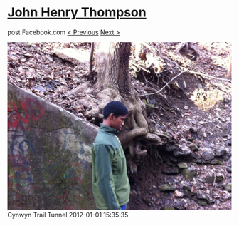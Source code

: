 # [John Henry Thompson](../README.md)
post Facebook.com
[< Previous](2012-01-01-1.md) [Next >](2012-01-01-3.md)

[![](../media/2012-01-01/Cynwyn-Trail-Tunnel-1.jpg)](../README.md)
Cynwyn Trail Tunnel
2012-01-01 15:35:35